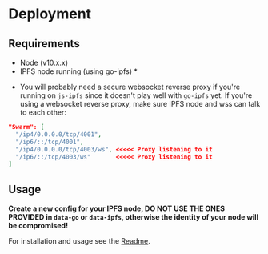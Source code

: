 # Deployment

## Requirements

- Node (v10.x.x)
- IPFS node running (using go-ipfs) \*

* You will probably need a secure websocket reverse proxy if you're running on `js-ipfs` since it doesn't play well with `go-ipfs` yet. If you're using a websocket reverse proxy, make sure IPFS node and wss can talk to each other:

```json
"Swarm": [
  "/ip4/0.0.0.0/tcp/4001",
  "/ip6/::/tcp/4001",
  "/ip4/0.0.0.0/tcp/4003/ws", <<<<< Proxy listening to it
  "/ip6/::/tcp/4003/ws"       <<<<< Proxy listening to it
]
```

## Usage

**Create a new config for your IPFS node, DO NOT USE THE ONES PROVIDED in `data-go` or `data-ipfs`, otherwise the identity of your node will be compromised!**

For installation and usage see the [Readme](README.md).
